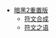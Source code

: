 <!-- docs/_sidebar.md -->
 - [暗黑2重置版](/Diablo2Reset/)
    - [符文合成](/Diablo2Reset/rune_synthesis.md)
    - [符文之语](/Diablo2Reset/runewords.md)
